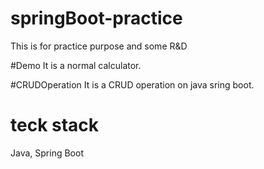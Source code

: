 # springBoot-practice
This is for practice purpose and some R&amp;D

#Demo
It is a normal calculator.

#CRUDOperation
It is a CRUD operation on java sring boot.

# teck stack
Java, Spring Boot
